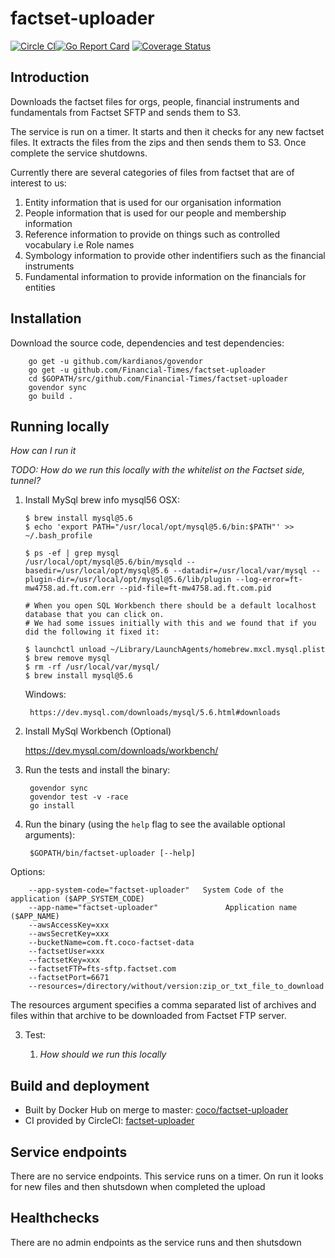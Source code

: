 # factset-uploader

[![Circle CI](https://circleci.com/gh/Financial-Times/factset-uploader/tree/master.png?style=shield)](https://circleci.com/gh/Financial-Times/factset-uploader/tree/master)[![Go Report Card](https://goreportcard.com/badge/github.com/Financial-Times/factset-uploader)](https://goreportcard.com/report/github.com/Financial-Times/factset-uploader) [![Coverage Status](https://coveralls.io/repos/github/Financial-Times/factset-uploader/badge.svg)](https://coveralls.io/github/Financial-Times/factset-uploader)

## Introduction

Downloads the factset files for orgs, people, financial instruments and fundamentals from Factset SFTP and sends them to S3.

The service is run on a timer. It starts and then it checks for any new factset files. It extracts the files from the zips and then sends them to S3. Once complete the service shutdowns.

Currently there are several categories of files from factset that are of interest to us:

1. Entity information that is used for our organisation information
2. People information that is used for our people and membership information
3. Reference information to provide on things such as controlled vocabulary i.e Role names
4. Symbology information to provide other indentifiers such as the financial instruments
5. Fundamental information to provide information on the financials for entities

## Installation
Download the source code, dependencies and test dependencies:

        go get -u github.com/kardianos/govendor
        go get -u github.com/Financial-Times/factset-uploader
        cd $GOPATH/src/github.com/Financial-Times/factset-uploader
        govendor sync
        go build .

## Running locally
_How can I run it_

_TODO: How do we run this locally with the whitelist on the Factset side, tunnel?_

1. Install MySql
    brew info mysql56
    OSX:
    ```
    $ brew install mysql@5.6
    $ echo 'export PATH="/usr/local/opt/mysql@5.6/bin:$PATH"' >> ~/.bash_profile

    $ ps -ef | grep mysql
    /usr/local/opt/mysql@5.6/bin/mysqld --basedir=/usr/local/opt/mysql@5.6 --datadir=/usr/local/var/mysql --plugin-dir=/usr/local/opt/mysql@5.6/lib/plugin --log-error=ft-mw4758.ad.ft.com.err --pid-file=ft-mw4758.ad.ft.com.pid

    # When you open SQL Workbench there should be a default localhost database that you can click on.
    # We had some issues initially with this and we found that if you did the following it fixed it:

    $ launchctl unload ~/Library/LaunchAgents/homebrew.mxcl.mysql.plist
    $ brew remove mysql
    $ rm -rf /usr/local/var/mysql/
    $ brew install mysql@5.6
    ```

    Windows:

        https://dev.mysql.com/downloads/mysql/5.6.html#downloads


2. Install MySql Workbench (Optional)

    https://dev.mysql.com/downloads/workbench/

3. Run the tests and install the binary:

        govendor sync
        govendor test -v -race
        go install

2. Run the binary (using the `help` flag to see the available optional arguments):

        $GOPATH/bin/factset-uploader [--help]

Options:

        --app-system-code="factset-uploader"   System Code of the application ($APP_SYSTEM_CODE)
        --app-name="factset-uploader"               Application name ($APP_NAME)
        --awsAccessKey=xxx
        --awsSecretKey=xxx
        --bucketName=com.ft.coco-factset-data
        --factsetUser=xxx
        --factsetKey=xxx
        --factsetFTP=fts-sftp.factset.com
        --factsetPort=6671
        --resources=/directory/without/version:zip_or_txt_file_to_download

The resources argument specifies a comma separated list of archives and files within that archive to be downloaded from Factset FTP server.
        
3. Test:

    1. _How should we run this locally_

## Build and deployment
* Built by Docker Hub on merge to master: [coco/factset-uploader](https://hub.docker.com/r/coco/factset-uploader/)
* CI provided by CircleCI: [factset-uploader](https://circleci.com/gh/Financial-Times/factset-uploader)

## Service endpoints
There are no service endpoints. This service runs on a timer. On run it looks for new files and then shutsdown when completed the upload

## Healthchecks
There are no admin endpoints as the service runs and then shutsdown


